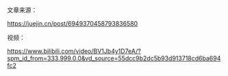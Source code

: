 文章来源：

https://juejin.cn/post/6949370458793836580

视频：

https://www.bilibili.com/video/BV1Jb4y1D7eA/?spm_id_from=333.999.0.0&vd_source=55dcc9b2dc5b93d913718cd6ba694fc2
